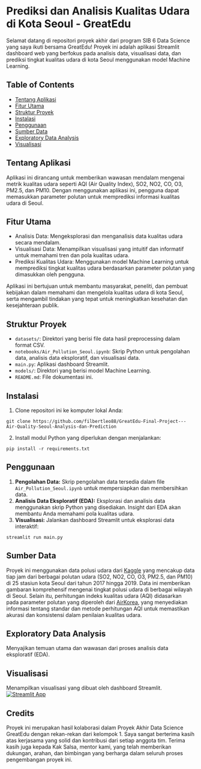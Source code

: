 # Prediksi dan Analisis Kualitas Udara di Kota Seoul - GreatEdu
Selamat datang di repositori proyek akhir dari program SIB 6 Data Science yang saya ikuti bersama GreatEdu! Proyek ini adalah aplikasi 
Streamlit dashboard web yang berfokus pada analisis data, visualisasi data, dan prediksi tingkat kualitas udara di kota Seoul menggunakan model Machine Learning.

## Table of Contents
- [Tentang Aplikasi](#tentang_aplikasi)
- [Fitur Utama](#fitur_utama)
- [Struktur Proyek](#struktur_proyek)
- [Instalasi](#instalasi)
- [Penggunaan](#penggunaan)
- [Sumber Data](#sumber_data)
- [Exploratory Data Analysis](#exploratory_data_analysis)
- [Visualisasi](#visualisasi)

## Tentang Aplikasi
Aplikasi ini dirancang untuk memberikan wawasan mendalam mengenai metrik kualitas udara seperti AQI (Air Quality Index), SO2, NO2, CO, O3, PM2.5, dan PM10. Dengan menggunakan 
aplikasi ini, pengguna dapat memasukkan parameter polutan untuk memprediksi informasi kualitas udara di Seoul.

## Fitur Utama
* Analisis Data: Mengeksplorasi dan menganalisis data kualitas udara secara mendalam.
* Visualisasi Data: Menampilkan visualisasi yang intuitif dan informatif untuk memahami tren dan pola kualitas udara.
* Prediksi Kualitas Udara: Menggunakan model Machine Learning untuk memprediksi tingkat kualitas udara berdasarkan parameter polutan yang dimasukkan oleh pengguna.

Aplikasi ini bertujuan untuk membantu masyarakat, peneliti, dan pembuat kebijakan dalam memahami dan mengelola kualitas udara di kota Seoul, serta mengambil tindakan 
yang tepat untuk meningkatkan kesehatan dan kesejahteraan publik.

## Struktur Proyek
- `datasets/`: Direktori yang berisi file data hasil preprocessing dalam format CSV.
- `notebooks/Air_Pollution_Seoul.ipynb`: Skrip Python untuk pengolahan data, analisis data eksploratif, dan visualisasi data.
- `main.py`: Aplikasi dashboard Streamlit.
- `models/`: Direktori yang berisi model Machine Learning.
- `README.md`: File dokumentasi ini.

## Instalasi
1. Clone repositori ini ke komputer lokal Anda:
```
git clone https://github.com/filbertleo88/GreatEdu-Final-Project---Air-Quality-Seoul-Analysis-dan-Prediction
```
2. Install modul Python yang diperlukan dengan menjalankan:
```
pip install -r requirements.txt
```

## Penggunaan
1. **Pengolahan Data:** Skrip pengolahan data tersedia dalam file `Air_Pollution_Seoul.ipynb` untuk mempersiapkan dan membersihkan data.
2. **Analisis Data Eksploratif (EDA):** Eksplorasi dan analisis data menggunakan skrip Python yang disediakan. Insight dari EDA akan membantu Anda memahami pola kualitas udara.
3. **Visualisasi:** Jalankan dashboard Streamlit untuk eksplorasi data interaktif:
```
streamlit run main.py
```

## Sumber Data
Proyek ini menggunakan data polusi udara dari [Kaggle](https://www.kaggle.com/datasets/bappekim/air-pollution-in-seoul) yang mencakup data tiap jam dari berbagai polutan udara 
(SO2, NO2, CO, O3, PM2.5, dan PM10) di 25 stasiun kota Seoul dari tahun 2017 hingga 2019. Data ini memberikan gambaran komprehensif mengenai tingkat polusi udara di berbagai 
wilayah di Seoul. Selain itu, perhitungan indeks kualitas udara (AQI) didasarkan pada parameter polutan yang diperoleh dari [AirKorea](https://airkorea.or.kr/eng/khaiInfo?PMENU_NO=166), 
yang menyediakan informasi tentang standar dan metode perhitungan AQI untuk memastikan akurasi dan konsistensi dalam penilaian kualitas udara.

## Exploratory Data Analysis
Menyajikan temuan utama dan wawasan dari proses analisis data eksploratif (EDA).

## Visualisasi
Menampilkan visualisasi yang dibuat oleh dashboard Streamlit.
[![Streamlit App](https://static.streamlit.io/badges/streamlit_badge_black_white.svg)](https://greatedu-final-project---air-quality-seoul-analysis-dan-predic.streamlit.app/)

## Credits
Proyek ini merupakan hasil kolaborasi dalam Proyek Akhir Data Science GreatEdu dengan rekan-rekan dari kelompok 1. Saya sangat berterima kasih atas kerjasama yang solid dan kontribusi 
dari setiap anggota tim. Terima kasih juga kepada Kak Salsa, mentor kami, yang telah memberikan dukungan, arahan, dan bimbingan yang berharga dalam seluruh proses pengembangan proyek ini.